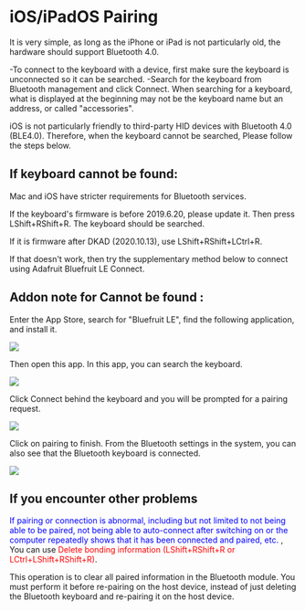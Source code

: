 # iOS/iPadOS Pairing 

It is very simple, as long as the iPhone or iPad is not particularly old, the hardware should support Bluetooth 4.0.

  -To connect to the keyboard with a device, first make sure the keyboard is unconnected so it can be searched.
  -Search for the keyboard from Bluetooth management and click Connect. When searching for a keyboard, what is displayed at the beginning may not be the keyboard name but an address, or called "accessories".

iOS is not particularly friendly to third-party HID devices with Bluetooth 4.0 (BLE4.0). Therefore, when the keyboard cannot be searched, Please follow the steps below.


## If keyboard cannot be found:
Mac and iOS have stricter requirements for Bluetooth services.

If the keyboard's firmware is before 2019.6.20, please update it. Then press <key>LShift+RShift+R</key>. The keyboard should be searched. 

If it is firmware after DKAD (2020.10.13), use <key>LShift+RShift+LCtrl+R</key>.

If that doesn't work, then try the supplementary method below to connect using Adafruit Bluefruit LE Connect.


## Addon note for Cannot be found :

Enter the App Store, search for "Bluefruit LE", find the following application, and install it.

![](/assets/ios_pairing_01.jpg)

Then open this app. In this app, you can search the keyboard.

![](/assets/ios_pairing_02.jpg)

Click Connect behind the keyboard and you will be prompted for a pairing request.

![](/assets/ios_pairing_03.jpg)

Click on pairing to finish. From the Bluetooth settings in the system, you can also see that the Bluetooth keyboard is connected.

![](/assets/ios_pairing_04.jpg)


## If you encounter other problems

<html><font color="blue">If pairing or connection is abnormal, including but not limited to not being able to be paired, not being able to auto-connect after switching on or the computer repeatedly shows that it has been connected and paired, etc. </Font> </html>, You can use <html> <font color = "red"> Delete bonding information (<key>LShift+RShift+R</key> or <key>LCtrl+LShift+RShift+R</key>)</font></html>.

This operation is to clear all paired information in the Bluetooth module. You must perform it before re-pairing on the host device, instead of just deleting the Bluetooth keyboard and re-pairing it on the host device.
